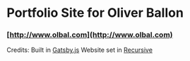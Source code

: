 # Portfolio Site for Oliver Ballon

### [http://www.olbal.com](http://www.olbal.com)

Credits:
Built in [Gatsby.js](https://www.gatsbyjs.com/)
Website set in [Recursive](https://www.recursive.design/)

